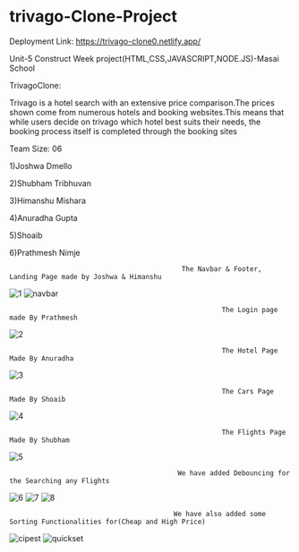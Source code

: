 # trivago-Clone-Project

Deployment Link: https://trivago-clone0.netlify.app/

Unit-5 Construct Week project(HTML,CSS,JAVASCRIPT,NODE.JS)-Masai School

TrivagoClone:

Trivago is a hotel search with an extensive price comparison.The prices shown come from numerous hotels and booking websites.This means that while users decide on trivago which hotel best suits their needs, the booking process itself is completed through the booking sites

Team Size: 06

1)Joshwa Dmello

2)Shubham Tribhuvan

3)Himanshu Mishara

4)Anuradha Gupta

5)Shoaib

6)Prathmesh Nimje


    
                                               The Navbar & Footer, Landing Page made by Joshwa & Himanshu
![1](https://user-images.githubusercontent.com/106821254/211373559-ef6ffc62-159a-4792-b559-7464b5e26854.png)
![navbar](https://user-images.githubusercontent.com/106821254/211375157-6307e391-01a6-4616-8506-130ef8994ebf.png)


                                                         The Login page made By Prathmesh                                                
![2](https://user-images.githubusercontent.com/106821254/211373963-81227319-046f-4ac6-bf11-e0be213be838.png)

                                                         The Hotel Page Made By Anuradha                                                     
![3](https://user-images.githubusercontent.com/106821254/211374199-752a6da5-5119-499d-8545-169b2fa03e3d.png)

                                                         The Cars Page Made By Shoaib                                                   
![4](https://user-images.githubusercontent.com/106821254/211374411-e560ec2f-9f31-4046-9386-b7aebe95a4c2.png)
   
                                                         The Flights Page Made By Shubham       
 ![5](https://user-images.githubusercontent.com/106821254/211374559-e0bb5ee8-f6a8-4bd2-9a85-1b00be748bb0.png)
 
                                              We have added Debouncing for the Searching any Flights
![6](https://user-images.githubusercontent.com/106821254/211374608-462a2e47-0bd3-4b93-af63-87ade876d007.png)
![7](https://user-images.githubusercontent.com/106821254/211374740-268e683d-be44-4683-8cf4-2a0401366a0e.png)
![8](https://user-images.githubusercontent.com/106821254/211374762-ee3e947d-4395-4e2f-838a-d640345610e3.png)

                                             We have also added some Sorting Functionalities for(Cheap and High Price)
![cipest](https://user-images.githubusercontent.com/106821254/211374876-600fc143-b098-495b-8651-e86446581def.png)
![quickset](https://user-images.githubusercontent.com/106821254/211374887-92361a54-cffc-4eec-8b1b-cc2a74da880f.png)
